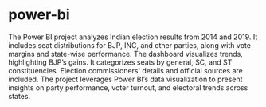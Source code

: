 # power-bi

The Power BI project analyzes Indian election results from 2014 and 2019. It includes seat distributions for BJP, INC, and other parties, along with vote margins and state-wise performance. The dashboard visualizes trends, highlighting BJP’s gains. It categorizes seats by general, SC, and ST constituencies. Election commissioners' details and official sources are included. The project leverages Power BI’s data visualization to present insights on party performance, voter turnout, and electoral trends across states.
